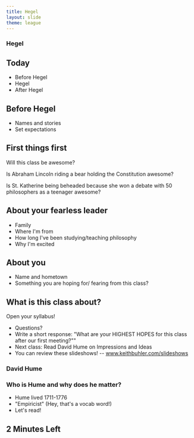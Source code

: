 ```yaml
---
title: Hegel
layout: slide
theme: league
---
```


<section><!--Syllabus begin-->
<section data-background="http://cdn.bloody-disgusting.com/wp-content/uploads/2015/03/Sunshine.jpg" data-markdown><!--Intro slide begin-->

# Hegel 

</section> <!--Intro slide end-->
<section data-markdown> 

## Today

* Before Hegel
* Hegel
* After Hegel 

</section><section data-markdown>

## Before Hegel


- Names and stories
- Set expectations

</section><section data-markdown>

## First things first

Will this class be awesome?

</section><section data-background="https://img0.etsystatic.com/000/0/6230905/il_570xN.231283212.jpg">

Is Abraham Lincoln riding a bear holding the Constitution awesome?

</section><section data-background="http://www.wikigallery.org/paintings/223501-224000/223722/painting1.jpg">

Is St. Katherine being beheaded because she won a debate with 50 philosophers as a teenager awesome?

</section><section data-markdown>


## About your fearless leader

- Family
- Where I'm from
- How long I've been studying/teaching philosophy
- Why I'm excited

</section><section data-markdown>

## About you

* Name and hometown
* Something you are hoping for/ fearing from this class?

</section><section data-markdown>


## What is this class about?

Open your syllabus!

</section><section data-markdown>

* Questions?
* Write a short response: "What are your HIGHEST HOPES for this class after our first meeting?""
* Next class: Read David Hume on Impressions and Ideas
* You can review these slideshows! -- www.keithbuhler.com/slideshows


</section>
</section><!--Syllabus end-->


<section><!--Wed, Intro begin-->
<section data-background="http://static.tumblr.com/6433c819c8544bb9e6d643dc5c92df28/x9itfym/Uvomgzw2x/tumblr_static_aslan-lion-3-chronicles-of-narnia-voyage-of-the-dawn-treader-wallpaper.jpg" data-markdown>

# David Hume

### Who is Hume and why does he matter? 

* Hume lived 1711-1776
* "Empiricist" (Hey, that's a vocab word!)
* Let's read!

</section><section data-markdown>


## 2 Minutes Left


</section>
</section> <!--Wednesday, Intro end-->
